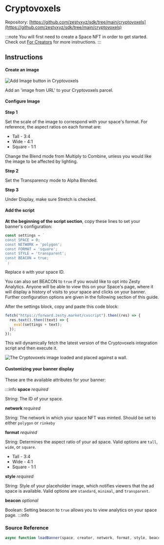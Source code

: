 # Cryptovoxels

Repository: [https://github.com/zestyxyz/sdk/tree/main/cryptovoxels](https://github.com/zestyxyz/sdk/tree/main/cryptovoxels)

:::note
You will first need to create a Space NFT in order to get started. Check out [For Creators](../../create-space.md) for more instructions.
:::

## Instructions

#### Create an image

![Add Image button in Cryptovoxels](https://i.imgur.com/P0BgYjR.png)

Add an 'image from URL' to your Cryptovoxels parcel.

#### Configure Image

**Step 1**

Set the scale of the image to correspond with your space's format. For reference, the aspect ratios on each format are:

- Tall - 3:4
- Wide - 4:1
- Square - 1:1

Change the Blend mode from Multiply to Combine, unless you would like the image to be affected by lighting.

**Step 2**

Set the Transparency mode to Alpha Blended.

**Step 3**

Under Display, make sure Stretch is checked.

#### Add the script

**At the beginning of the script section**, copy these lines to set your banner's configuration:

```js
const settings = `
const SPACE = 0;
const NETWORK = 'polygon';
const FORMAT = 'square';
const STYLE = 'transparent';
const BEACON = true;
`;
```

Replace `0` with your space ID.

You can also set BEACON to `true` if you would like to opt into Zesty Analytics. Anyone will be able to view this on your Space's page, where it will display a history of visits to your space and clicks on your banner. Further configuration options are given in the following section of this guide.

After the settings block, copy and paste this code block:

```js
fetch("https://forward.zesty.market/cvscript").then((res) => {
  res.text().then((text) => {
    eval(settings + text);
  });
});
```

This will dynamically fetch the latest version of the Cryptovoxels integration script and then execute it.

![The Cryptovoxels image loaded and placed against a wall.](https://i.imgur.com/fyyTTXQ.png)

#### Customizing your banner display

These are the available attributes for your banner:

:::info
**space**
_required_

String: The ID of your space.

**network**
_required_

String: The network in which your space NFT was minted. Should be set to either `polygon` or `rinkeby`

**format**
_required_

String: Determines the aspect ratio of your ad space. Valid options are `tall`, `wide`, or `square`.

- Tall - 3:4
- Wide - 4:1
- Square - 1:1

**style**
_required_

String: Style of your placeholder image, which notifies viewers that the ad space is available.
Valid options are `standard`, `minimal`, and `transparent`.

**beacon**
_optional_

Boolean: Setting beacon to `true` allows you to view analytics on your space page.
:::info

### Source Reference

```javascript
async function loadBanner(space, creator, network, format, style, beacon = false)
```
